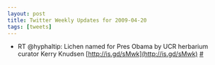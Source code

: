 ```yaml
---
layout: post
title: Twitter Weekly Updates for 2009-04-20
tags: [tweets]
---
```

- RT @hyphaltip: Lichen named for Pres Obama by UCR herbarium curator Kerry Knudsen [http://is.gd/sMwk](http://is.gd/sMwk) [#](http://twitter.com/stajichlab/statuses/1534721457)
